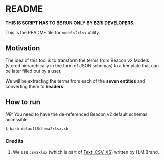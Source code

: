 # README

**THIS IS SCRIPT HAS TO BE RUN ONLY BY B2RI DEVELOPERS**.

This is the README file for `models2xlsx` utility.

## Motivation 

The idea of this tool is to transform the terms from Beacon v2 Models (stored hierarchically in the form of JSON schemas) to a template that can be later filled out by a user.

We will be extracting the terms from each of the **seven entities** and converting them to **headers**.

## How to run

_NB:_ You need to have the de-referenced Beacon v2 default schemas accessible.

    $ bash defaultSchema2xlsx.sh

### Credits

1. We use `csv2xlsx` (which is part of [Text::CSV_XS]( https://metacpan.org/dist/Text-CSV_XS)) written by H.M.Brand.
